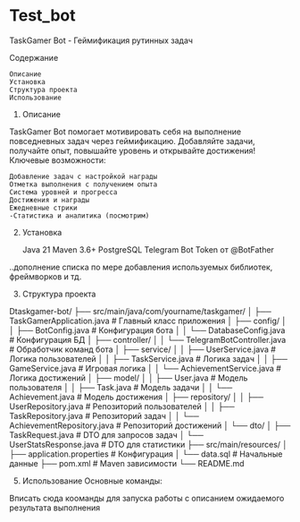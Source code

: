 # Test_bot
TaskGamer Bot - Геймификация рутинных задач

Содержание

    Описание
    Установка
    Структура проекта
    Использование

1. Описание


TaskGamer Bot помогает мотивировать себя на выполнение повседневных задач через геймификацию. Добавляйте задачи, получайте опыт, повышайте уровень и открывайте достижения!
Ключевые возможности:

    Добавление задач с настройкой награды
    Отметка выполнения с получением опыта
    Система уровней и прогресса
    Достижения и награды
    Ежедневные стрики
    -Статистика и аналитика (посмотрим)

2. Установка

    Java 21
    Maven 3.6+
    PostgreSQL
    Telegram Bot Token от @BotFather

..дополнение списка по мере добавления используемых библиотек, фреймворков и тд.

3. Структура проекта

Dtaskgamer-bot/
├── src/main/java/com/yourname/taskgamer/
│   ├── TaskGamerApplication.java          # Главный класс приложения
│   ├── config/
│   │   ├── BotConfig.java                 # Конфигурация бота
│   │   └── DatabaseConfig.java           # Конфигурация БД
│   ├── controller/
│   │   └── TelegramBotController.java    # Обработчик команд бота
│   ├── service/
│   │   ├── UserService.java              # Логика пользователей
│   │   ├── TaskService.java              # Логика задач
│   │   ├── GameService.java              # Игровая логика
│   │   └── AchievementService.java       # Логика достижений
│   ├── model/
│   │   ├── User.java                     # Модель пользователя
│   │   ├── Task.java                     # Модель задачи
│   │   └── Achievement.java              # Модель достижения
│   ├── repository/
│   │   ├── UserRepository.java           # Репозиторий пользователей
│   │   ├── TaskRepository.java           # Репозиторий задач
│   │   └── AchievementRepository.java    # Репозиторий достижений
│   └── dto/
│       ├── TaskRequest.java              # DTO для запросов задач
│       └── UserStatsResponse.java        # DTO для статистики
├── src/main/resources/
│   ├── application.properties            # Конфигурация
│   └── data.sql                          # Начальные данные
├── pom.xml                              # Maven зависимости
└── README.md

5. Использование
Основные команды:

Вписать сюда кооманды для запуска работы с описанием ожидаемого результата выполнения

